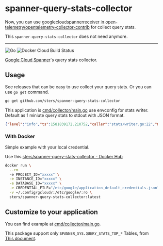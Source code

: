 # spanner-query-stats-collector

Now, you can use [googlecloudspannerreceiver in open-telemetry/opentelemetry-collector-contrib](https://github.com/open-telemetry/opentelemetry-collector-contrib/tree/main/receiver/googlecloudspannerreceiver) for collect query stats.

This `spanner-query-stats-collector` does not need anymore.

---


![Go](https://github.com/sters/spanner-query-stats-collector/workflows/Go/badge.svg)
![Docker Cloud Build Status](https://img.shields.io/docker/cloud/build/sters/spanner-query-stats-collector?style=plastic)


[Google Cloud Spanner](https://cloud.google.com/spanner)'s query stats collector.

## Usage

See releases that can be easy to use collect your query stats.
Or you can use `go get` command.

```sh
go get github.com/sters/spanner-query-stats-collector
```

This application is [cmd/collector/main.go](https://github.com/sters/spanner-query-stats-collector/blob/master/cmd/collector/main.go) use envconfig for stats writer. Default as 1 miniute query stats to stdout with JSON format.

```json
{"level":"info","ts":1581839172.210752,"caller":"stats/writer.go:22","msg":"","IntervalEnd":1581839100,"Text":"SELECT 1","TextTruncated":false,"TextFingerprint":0,"ExecutionCount":78,"AvgLatencySeconds":0.0005415128205128205,"AvgRows":1,"AvgBytes":8,"AvgRowsScanned":0,"AvgCPUSeconds":0.00002253846153846154}
```

### With Docker

Simple example with your local credential.

Use this [sters/spanner-query-stats-collector - Docker Hub](https://hub.docker.com/r/sters/spanner-query-stats-collector)

```sh
docker run \
  --rm
  -e PROJECT_ID="xxxxx" \
  -e INSTANCE_ID="xxxxx" \
  -e DATABASE_ID="xxxxx" \
  -e CREDENTIAL_FILE="/etc/google/application_default_credentials.json" \
  -v ~/.config/gcloud/:/etc/google/:ro \
  sters/spanner-query-stats-collector:latest
```

## Customize to your application

You can find example at [cmd/collector/main.go](https://github.com/sters/spanner-query-stats-collector/blob/master/cmd/collector/main.go).

This package support only `SPANNER_SYS.QUERY_STATS_TOP_*` Tables, from [This document](https://cloud.google.com/spanner/docs/query-stats-tables).
